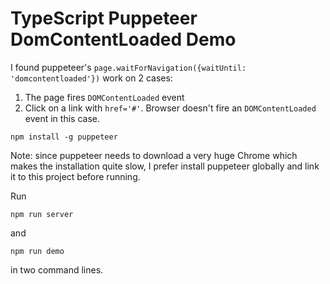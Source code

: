 TypeScript Puppeteer DomContentLoaded Demo
==========================================

I found puppeteer's `page.waitForNavigation({waitUntil: 'domcontentloaded'})` work on 2 cases:

1. The page fires `DOMContentLoaded` event
2. Click on a link with `href='#'`. Browser doesn't fire an `DOMContentLoaded` event in this case.

```
npm install -g puppeteer
```

Note: since puppeteer needs to download a very huge Chrome which makes the installation quite slow,
I prefer install puppeteer globally and link it to this project before running.

Run

```
npm run server
```

and

```
npm run demo
```

in two command lines.

